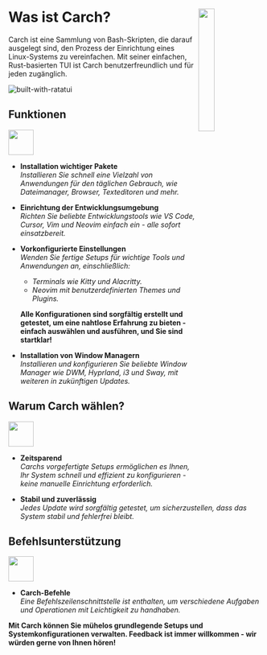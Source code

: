 <h1></h1>

<img
  src="/carch.png"
  width="25%"
  align="right"
 />

<h1>Was ist Carch?</h1>

Carch ist eine Sammlung von Bash-Skripten, die darauf ausgelegt sind, den Prozess der Einrichtung eines Linux-Systems zu vereinfachen. Mit seiner einfachen, Rust-basierten TUI ist Carch benutzerfreundlich und für jeden zugänglich.

![built-with-ratatui](https://img.shields.io/badge/BUILT%20WITH-RATATUI-94e2d5?style=for-the-badge&logo=rust&logoColor=89dceb&labelColor=171b22)

## Funktionen
<img src="https://img.icons8.com/?size=80&id=vSx5PNyFqTTo&format=png" width="50" /> 

- **Installation wichtiger Pakete**  
  *Installieren Sie schnell eine Vielzahl von Anwendungen für den täglichen Gebrauch, wie Dateimanager, Browser, Texteditoren und mehr.*  

- **Einrichtung der Entwicklungsumgebung**  
  *Richten Sie beliebte Entwicklungstools wie VS Code, Cursor, Vim und Neovim einfach ein - alle sofort einsatzbereit.*  

- **Vorkonfigurierte Einstellungen**  
  *Wenden Sie fertige Setups für wichtige Tools und Anwendungen an, einschließlich:*  
  
  - *Terminals wie Kitty und Alacritty.*  
  - *Neovim mit benutzerdefinierten Themes und Plugins.*  
  
  **Alle Konfigurationen sind sorgfältig erstellt und getestet, um eine nahtlose Erfahrung zu bieten - einfach auswählen und ausführen, und Sie sind startklar!**

- **Installation von Window Managern**  
  *Installieren und konfigurieren Sie beliebte Window Manager wie DWM, Hyprland, i3 und Sway, mit weiteren in zukünftigen Updates.*  

## Warum Carch wählen?
<img src="https://img.icons8.com/?size=80&id=111409&format=png" width="50" />

- **Zeitsparend**  
  *Carchs vorgefertigte Setups ermöglichen es Ihnen, Ihr System schnell und effizient zu konfigurieren - keine manuelle Einrichtung erforderlich.*

- **Stabil und zuverlässig**  
  *Jedes Update wird sorgfältig getestet, um sicherzustellen, dass das System stabil und fehlerfrei bleibt.*  

## Befehlsunterstützung 
<img src="https://img.icons8.com/?size=80&id=114423&format=png" width="50" />

- **Carch-Befehle**  
  *Eine Befehlszeilenschnittstelle ist enthalten, um verschiedene Aufgaben und Operationen mit Leichtigkeit zu handhaben.*  

**Mit Carch können Sie mühelos grundlegende Setups und Systemkonfigurationen verwalten. Feedback ist immer willkommen - wir würden gerne von Ihnen hören!**